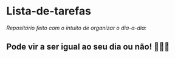 # Lista-de-tarefas
_Repositório feito com o intuito de organizar o dia-a-dia:_

## Pode vir a ser igual ao seu dia ou não! 👨‍👩‍👧

